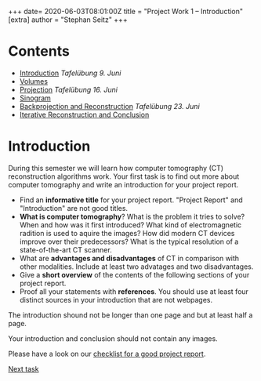 +++
date= 2020-06-03T08:01:00Z
title = "Project Work 1 – Introduction"
[extra]
author = "Stephan Seitz"
+++

# Contents

- [Introduction](../introduction) *Tafelübung 9. Juni*
- [Volumes](../volume)
- [Projection](../projection) *Tafelübung 16. Juni*
- [Sinogram](../sinogram)
- [Backprojection and Reconstruction](../backprojection) *Tafelübung 23. Juni*
- [Iterative Reconstruction and Conclusion](../reconstruction)

<!--# Our Goal-->

<!--The goal for this year project work is to reconstruct a computer tomography (CT) volume from multiple (simulated) X-ray images.-->
<!--You can download these images from studOn.-->

<!--Open ImageJ in a file `src/main/java/project/Playground.java`. Use this file to try things out. We won't correct it.-->

<!--```java-->
<!--package project;-->

<!--class Playground {-->

<!--public static void main(String[] args) {-->
<!--(new ij.ImageJ()).exitWhenQuitting(true);-->

<!--}-->

<!--}-->
<!--```-->

<!--Open `projections.tif` by dragging it onto ImageJ.-->

<!--<video controls loop>-->
  <!--<source src="../drag_drop.webm" type="video/webm">-->
<!--</video> -->

<!--**HINT FOR TUTORS: NEEDS TO BE REPLACED BY REAL PROJECTIONS!!!**-->

# Introduction

During this semester we will learn how computer tomography (CT) reconstruction algorithms work.
Your first task is to find out more about computer tomography and write an introduction for your project report.

- Find an **informative title** for your project report. "Project Report" and "Introduction" are not good titles.
- **What is computer tomography**?
  What is the problem it tries to solve? When and how was it first introduced?
  What kind of electromagnetic radition is used to aquire the images?
  How did modern CT devices improve over their predecessors? What is the typical resolution of a state-of-the-art CT scanner.
- What are **advantages and disadvantages** of CT in comparison with other modalities. Include at least two advatages and
  two disadvantages.
- Give a **short overview** of the contents of the following sections of your project report.
- Proof all your statements with **references**. You should use at least four distinct sources in your introduction that are
  not webpages.

The introduction shound not be longer than one page and but at least half a page. 
<!--Whenever we refer to the maximum length of a section we're not counting figures and tables and just consider the length-->
<!--of the text.-->
Your introduction and conclusion should not contain any images.

Please have a look on our [checklist for a good project report](../checklist).

[Next task](../volume)

